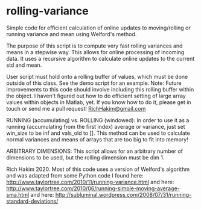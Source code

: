 # rolling-variance
Simple code for efficient calculation of online updates to moving/rolling or running variance and mean using Welford's method.
 
The purpose of this script is to compute very fast rolling variances and means in a stepwise way. This allows for online processing of incoming data. It uses a recursive algorithm to calculate online updates to the current std and mean.

User script must hold onto a rolling buffer of values, which must be done outside of this class. See the demo script for an example. 
Note: Future improvements to this code should involve including this rolling buffer within the object. I haven't figured out how to do efficient setting of large array values within objects in Matlab, yet. If you know how to do it, please get in touch or send me a pull request! RichHakim@gmail.com

RUNNING (accumulating) vs. ROLLING (windowed):
In order to use it as a running (accumulating from the first index) average or variance, just set win_size to be inf and vals_old to []. This method can be used to calculate normal variances and means of arrays that are too big to fit into memory!

ARBITRARY DIMENSIONS:
This script allows for an arbitrary number of dimensions to be used, but the rolling dimension must be dim 1.

Rich Hakim 2020.
Most of this code uses a version of Welford's algorithm and was adapted from some Python code I found here:
http://www.taylortree.com/2010/11/running-variance.html 
and here: 
http://www.taylortree.com/2010/06/running-simple-moving-average-sma.html
and here:
http://subluminal.wordpress.com/2008/07/31/running-standard-deviations/
